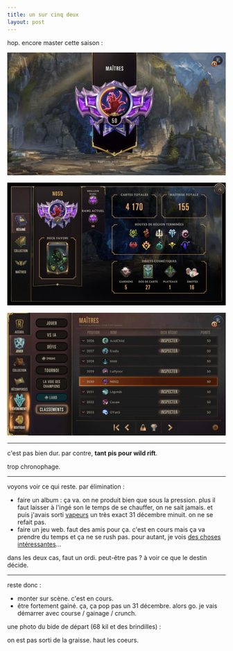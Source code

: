 ```yaml
---
title: un sur cinq deux
layout: post
---
```


hop. encore master cette saison :

![uncinq11](/img/uncinq11.png)

![uncinq12](/img/uncinq12.png)

![uncinq13](/img/uncinq13.png)

---

c'est pas bien dur. par contre, **tant pis pour wild rift**.

trop chronophage.

---

voyons voir ce qui reste. par élimination :

- faire un album : ça va. on ne produit bien que sous la pression. plus il faut laisser à l'ingé son le temps de se chauffer, on ne sait jamais. et puis j'avais sorti [vapeurs](https://mariemalheur.bandcamp.com/album/vapeurs) un très exact 31 décembre minuit. on ne se refait pas.
- faire un jeu web. faut des amis pour ça. c'est en cours mais ça va prendre du temps et ça ne se rush pas. pour autant, je vois [des choses intéressantes](https://civitai.com/models/47800/game-icon-institutemode)...

dans les deux cas, faut un ordi. peut-être pas ? à voir ce que le destin décide.

---

reste donc :

- monter sur scène. c'est en cours. 
- être fortement gainé. ça, ça pop pas un 31 décembre. alors go. je vais démarrer avec course / gainage / crunch.

une photo du bide de départ (68 kil et des brindilles) :

on est pas sorti de la graisse. haut les coeurs.
